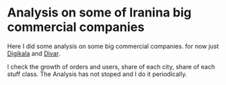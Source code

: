 # Analysis on some of Iranina big commercial companies
Here I did some analysis on some big commercial companies. for now just <a href = 'https://digikala.com'>Digikala</a> and <a href = 'https://divar.ir'>Divar</a>. 

I check the growth of orders and users, share of each city, share of each stuff class. The Analysis has not stoped and I do it periodically.